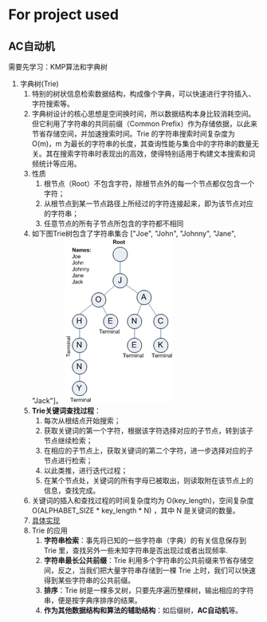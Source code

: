 # For project used

## AC自动机

需要先学习：KMP算法和字典树

1. 字典树(Trie)
   1. 特别的树状信息检索数据结构，构成像个字典，可以快速进行字符插入、字符搜索等。
   2. 字典树设计的核心思想是空间换时间，所以数据结构本身比较消耗空间。但它利用了字符串的共同前缀（Common Prefix）作为存储依据，以此来节省存储空间，并加速搜索时间。Trie 的字符串搜索时间复杂度为 O(m)，m 为最长的字符串的长度，其查询性能与集合中的字符串的数量无关。其在搜索字符串时表现出的高效，使得特别适用于构建文本搜索和词频统计等应用。
   3. 性质
      1. 根节点（Root）不包含字符，除根节点外的每一个节点都仅包含一个字符；
      2. 从根节点到某一节点路径上所经过的字符连接起来，即为该节点对应的字符串；
      3. 任意节点的所有子节点所包含的字符都不相同
   4. 如下图Trie树包含了字符串集合 ["Joe", "John", "Johnny", "Jane", "Jack"]。
   ![trie](trie.jpg)
   5. **Trie关键词查找过程**：
      1. 每次从根结点开始搜索；
      2. 获取关键词的第一个字符，根据该字符选择对应的子节点，转到该子节点继续检索；
      3. 在相应的子节点上，获取关键词的第二个字符，进一步选择对应的子节点进行检索；
      4. 以此类推，进行迭代过程；
      5. 在某个节点处，关键词的所有字母已被取出，则读取附在该节点上的信息，查找完成。
   6. 关键词的插入和查找过程的时间复杂度均为 O(key_length)，空间复杂度 O(ALPHABET_SIZE * key_length * N) ，其中 N 是关键词的数量。
   7. [具体实现](Trie.c)
   8. Trie 的应用
      1. **字符串检索**：事先将已知的一些字符串（字典）的有关信息保存到 Trie 里，查找另外一些未知字符串是否出现过或者出现频率.
      2. **字符串最长公共前缀**：Trie 利用多个字符串的公共前缀来节省存储空间，反之，当我们把大量字符串存储到一棵 Trie 上时，我们可以快速得到某些字符串的公共前缀。
      3. **排序**：Trie 树是一棵多叉树，只要先序遍历整棵树，输出相应的字符串，便是按字典序排序的结果。
      4. **作为其他数据结构和算法的辅助结构**：如后缀树，**AC自动机**等。